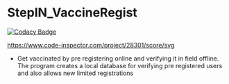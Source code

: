 # StepIN_VaccineRegist

[![Codacy Badge](https://api.codacy.com/project/badge/Grade/a1edf2417a2e46699e8245f518c674f4)](https://app.codacy.com/gh/amithsnair11/StepIN_VaccineRegist?utm_source=github.com&utm_medium=referral&utm_content=amithsnair11/StepIN_VaccineRegist&utm_campaign=Badge_Grade_Settings)

https://www.code-inspector.com/project/28301/score/svg

* Get vaccinated by pre registering online and verifying it in field offline. 
The program creates a local database for verifying pre registered users and also allows new limited registrations
